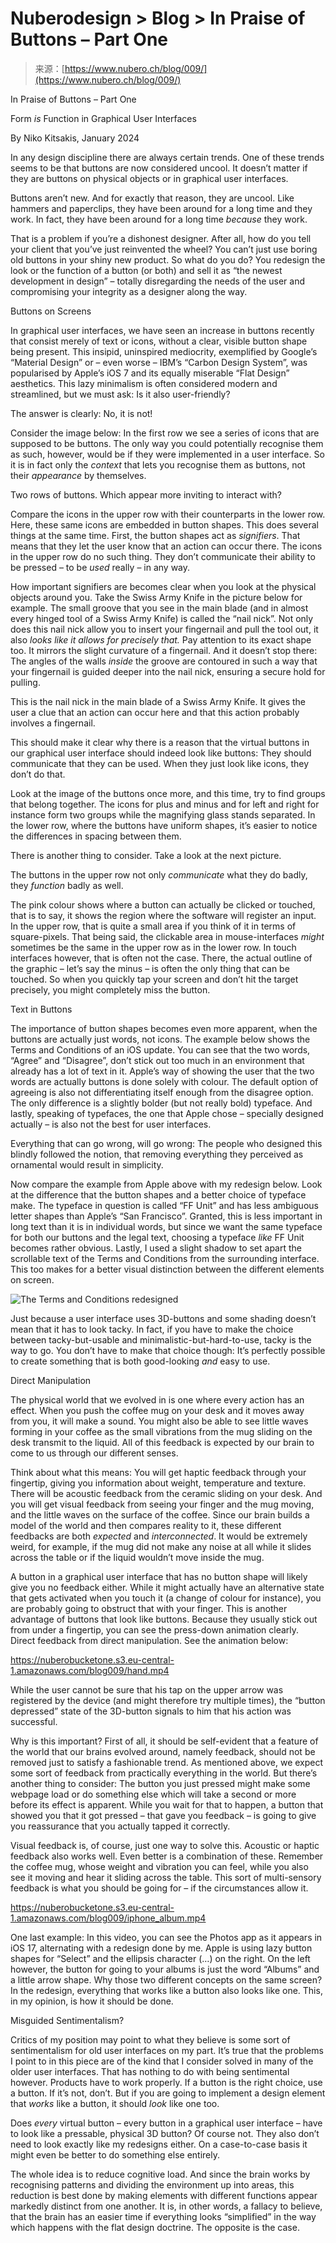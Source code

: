 <!--yml
category: 未分类
date: 2024-05-27 14:30:29
-->

# Nuberodesign > Blog > In Praise of Buttons – Part One

> 来源：[https://www.nubero.ch/blog/009/](https://www.nubero.ch/blog/009/)

In Praise of Buttons – Part One

Form *is* Function in Graphical User Interfaces

By Niko Kitsakis, January 2024

In any design discipline there are always certain trends. One of these trends seems to be that buttons are now considered uncool. It doesn’t matter if they are buttons on physical objects or in graphical user interfaces.

Buttons aren’t new. And for exactly that reason, they are uncool. Like hammers and paperclips, they have been around for a long time and they work. In fact, they have been around for a long time *because* they work.

That is a problem if you’re a dishonest designer. After all, how do you tell your client that you’ve just reinvented the wheel? You can’t just use boring old buttons in your shiny new product. So what do you do? You redesign the look or the function of a button (or both) and sell it as “the newest development in design” – totally dis­re­gar­ding the needs of the user and compromising your integrity as a designer along the way.

Buttons on Screens

In graphical user interfaces, we have seen an increase in buttons recently that consist merely of text or icons, without a clear, visible button shape being present. This insipid, uninspired mediocrity, exemplified by Google’s “Material Design” or – even worse – IBM’s “Carbon Design System”, was popularised by Apple’s iOS 7 and its equally miserable “Flat Design” aesthetics. This lazy minimalism is often considered modern and streamlined, but we must ask: Is it also user-friendly?

The answer is clearly: No, it is not!

Consider the image below: In the first row we see a series of icons that are supposed to be buttons. The only way you could potentially recognise them as such, however, would be if they were implemented in a user interface. So it is in fact only the *context* that lets you recognise them as buttons, not their *appearance* by themselves.

Two rows of buttons. Which appear more inviting to interact with?

Compare the icons in the upper row with their counterparts in the lower row. Here, these same icons are embedded in button shapes. This does several things at the same time. First, the button shapes act as *signifiers*. That means that they let the user know that an action can occur there. The icons in the upper row do no such thing. They don’t commun­icate their ability to be pressed – to be *used* really – in any way.

How important signifiers are becomes clear when you look at the physical objects around you. Take the Swiss Army Knife in the picture below for example. The small groove that you see in the main blade (and in almost every hinged tool of a Swiss Army Knife) is called the “nail nick”. Not only does this nail nick allow you to insert your finger­nail and pull the tool out, it also *looks like it allows for precisely that.* Pay attention to its exact shape too. It mirrors the slight curvature of a fingernail. And it doesn’t stop there: The angles of the walls *inside* the groove are contoured in such a way that your fingernail is guided deeper into the nail nick, ensuring a secure hold for pulling.

This is the nail nick in the main blade of a Swiss Army Knife. It gives the user a clue that an action can occur here and that this action probably involves a fingernail.

This should make it clear why there is a reason that the virtual buttons in our graphical user interface should indeed look like buttons: They should commu­nicate that they can be used. When they just look like icons, they don’t do that.

Look at the image of the buttons once more, and this time, try to find groups that belong together. The icons for plus and minus and for left and right for instance form two groups while the magnifying glass stands separated. In the lower row, where the buttons have uniform shapes, it’s easier to notice the differences in spacing between them.

There is another thing to consider. Take a look at the next picture.

The buttons in the upper row not only *communicate* what they do badly, they *function* badly as well.

The pink colour shows where a button can actually be clicked or touched, that is to say, it shows the region where the software will register an input. In the upper row, that is quite a small area if you think of it in terms of square-pixels. That being said, the clickable area in mouse-interfaces *might* sometimes be the same in the upper row as in the lower row. In touch interfaces however, that is often not the case. There, the actual outline of the graphic – let’s say the minus – is often the only thing that can be touched. So when you quickly tap your screen and don’t hit the target precisely, you might completely miss the button.

Text in Buttons

The importance of button shapes becomes even more apparent, when the buttons are actually just words, not icons. The example below shows the Terms and Conditions of an iOS update. You can see that the two words, “Agree” and “Disagree”, don’t stick out too much in an environment that already has a lot of text in it. Apple’s way of showing the user that the two words are actually buttons is done solely with colour. The default option of agreeing is also not differentiating itself enough from the disagree option. The only difference is a slightly bolder (but not really bold) typeface. And lastly, speaking of type­faces, the one that Apple chose – specially designed actually – is also not the best for user interfaces.

Everything that can go wrong, will go wrong: The people who designed this blindly followed the notion, that removing everything they perceived as ornamental would result in simplicity.

Now compare the example from Apple above with my redesign below. Look at the difference that the button shapes and a better choice of typeface make. The typeface in question is called “FF Unit” and has less ambiguous letter shapes than Apple’s “San Francisco”. Granted, this is less important in long text than it is in individual words, but since we want the same typeface for both our buttons and the legal text, choosing a typeface *like* FF Unit becomes rather obvious. Lastly, I used a slight shadow to set apart the scrollable text of the Terms and Conditions from the surrounding interface. This too makes for a better visual distinction between the different elements on screen.

![The Terms and Conditions redesigned](img/8351efc82a4399cfbb083e93ebec4f95.png)

Just because a user interface uses 3D-buttons and some shading doesn’t mean that it has to look tacky. In fact, if you have to make the choice between tacky-but-usable and minimalistic-but-hard-to-use, tacky is the way to go. You don’t have to make that choice though: It’s perfectly possible to create something that is both good-looking *and* easy to use.

Direct Manipulation

The physical world that we evolved in is one where every action has an effect. When you push the coffee mug on your desk and it moves away from you, it will make a sound. You might also be able to see little waves forming in your coffee as the small vibrations from the mug sliding on the desk transmit to the liquid. All of this feedback is expected by our brain to come to us through our different senses.

Think about what this means: You will get haptic feedback through your fingertip, giving you information about weight, temperature and texture. There will be acoustic feedback from the ceramic sliding on your desk. And you will get visual feedback from seeing your finger and the mug moving, and the little waves on the surface of the coffee. Since our brain builds a model of the world and then compares reality to it, these different feedbacks are both *expected* and *interconnected*. It would be extremely weird, for example, if the mug did not make any noise at all while it slides across the table or if the liquid wouldn’t move inside the mug.

A button in a graphical user interface that has no button shape will likely give you no feedback either. While it might actually have an alternative state that gets activated when you touch it (a change of colour for instance), you are probably going to obstruct that with your finger. This is another advantage of buttons that look like buttons. Because they usually stick out from under a fingertip, you can see the press-down animation clearly. Direct feedback from direct manipulation. See the animation below:

 <https://nuberobucketone.s3.eu-central-1.amazonaws.com/blog009/hand.mp4> 

While the user cannot be sure that his tap on the upper arrow was registered by the device (and might therefore try multiple times), the “button depressed” state of the 3D-button signals to him that his action was successful.

Why is this important? First of all, it should be self-evident that a feature of the world that our brains evolved around, namely feedback, should not be removed just to satisfy a fashionable trend. As mentioned above, we expect some sort of feedback from practically everything in the world. But there’s another thing to consider: The button you just pressed might make some webpage load or do something else which will take a second or more before its effect is apparent. While you wait for that to happen, a button that showed you that it got pressed – that gave you feedback – is going to give you reassurance that you actually tapped it correctly.

Visual feedback is, of course, just one way to solve this. Acoustic or haptic feedback also works well. Even better is a combination of these. Remember the coffee mug, whose weight and vibration you can feel, while you also see it moving and hear it sliding across the table. This sort of multi-sensory feedback is what you should be going for – if the circumstances allow it.

 <https://nuberobucketone.s3.eu-central-1.amazonaws.com/blog009/iphone_album.mp4> 

One last example: In this video, you can see the Photos app as it appears in iOS 17, alternating with a redesign done by me. Apple is using lazy button shapes for “Select” and the ellipsis character (…) on the right. On the left however, the button for going to your albums is just the word “Albums” and a little arrow shape. Why those two different concepts on the same screen? In the redesign, everything that works like a button also looks like one. This, in my opinion, is how it should be done.

Misguided Sentimentalism?

Critics of my position may point to what they believe is some sort of sentimentalism for old user interfaces on my part. It’s true that the problems I point to in this piece are of the kind that I consider solved in many of the older user interfaces. That has nothing to do with being sentimental however. Products have to work properly. If a button is the right choice, use a button. If it’s not, don’t. But if you are going to implement a design element that *works* like a button, it should *look* like one too.

Does *every* virtual button – every button in a graphical user interface – have to look like a pressable, physical 3D button? Of course not. They also don’t need to look exactly like my redesigns either. On a case-to-case basis it might even be better to do something else entirely.

The whole idea is to reduce cognitive load. And since the brain works by recognising patterns and dividing the environment up into areas, this reduction is best done by making elements with different functions appear markedly distinct from one another. It is, in other words, a fallacy to believe, that the brain has an easier time if everything looks “simplified” in the way which happens with the flat design doctrine. The opposite is the case.